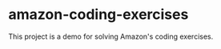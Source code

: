 amazon-coding-exercises
=======================

This project is a demo for solving Amazon's coding exercises.